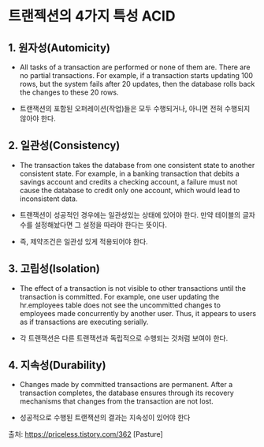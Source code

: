 # 트랜젝션의 4가지 특성 ACID

## 1. 원자성(Automicity) 

- All tasks of a transaction are performed or none of them are. There are no partial transactions. For example, if a transaction starts updating 100 rows, but the system fails after 20 updates, then the database rolls back the changes to these 20 rows.

- 트랜잭션의 포함된 오퍼레이션(작업)들은 모두 수행되거나, 아니면 전혀 수행되지 않아야 한다.

## 2. 일관성(Consistency)

- The transaction takes the database from one consistent state to another consistent state. For example, in a banking transaction that debits a savings account and credits a checking account, a failure must not cause the database to credit only one account, which would lead to inconsistent data.

- 트랜잭션이 성공적인 경우에는 일관성있는 상태에 있어야 한다. 만약 테이블의 글자 수를 설정해놨다면 그 설정을 따라야 한다는 뜻이다.
- 즉, 제약조건은 일관성 있게 적용되어야 한다.

## 3. 고립성(Isolation)

- The effect of a transaction is not visible to other transactions until the transaction is committed. For example, one user updating the hr.employees table does not see the uncommitted changes to employees made concurrently by another user. Thus, it appears to users as if transactions are executing serially.

- 각 트랜잭션은 다른 트랜잭션과 독립적으로 수행되는 것처럼 보여야 한다.

## 4. 지속성(Durability)

- Changes made by committed transactions are permanent. After a transaction completes, the database ensures through its recovery mechanisms that changes from the transaction are not lost.

- 성공적으로 수행된 트랜잭션의 결과는 지속성이 있어야 한다

출처: https://priceless.tistory.com/362 [Pasture]
